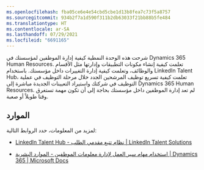 ```yaml
---
ms.openlocfilehash: fba05ce6e4e54cbd5cbe1d13b8fea7c73f5a8757
ms.sourcegitcommit: 934b2f7a1d590f311b2db63033f21bb88b5fe484
ms.translationtype: HT
ms.contentlocale: ar-SA
ms.lasthandoff: 07/29/2021
ms.locfileid: "6691165"
---
```

شرحت هذه الوحدة النمطية كيفية إدارة الموظفين لمؤسستك في Dynamics 365 Human Resources. تعلمت كيفية إنشاء مكونات التطبيقات وإدارتها مثل الأقسام والوظائف، وتعلمت كيفية إدارة التغييرات داخل مؤسستك. باستخدام LinkedIn Talent Hub، تعلمت كيفية تسريع توظيف المرشحين الجدد خلال مرحلة التوظيف في عملية التوظيف في شركتك واستيراد التعيينات الجديدة مباشرة إلى Dynamics 365 Human Resources. لم تعد إدارة الموظفين داخل مؤسستك بحاجة إلى أن تكون مهمة تستغرق وقتا طويلاً أو صعبة.

## <a name="resources"></a>الموارد

لمزيد من المعلومات، حدد الروابط التالية:

-   [‎LinkedIn Talent Hub - نظام تتبع مقدمي الطلب | LinkedIn Talent Solutions](https://business.linkedin.com/talent-solutions/talent-hub/?azure-portal=true)

-   [استخدام مهام سير العمل لإدارة معلومات الموظفين - الموارد البشرية | Dynamics 365 | Microsoft Docs](/dynamics365/human-resources/hr-workflow-manage-employee-information/?azure-portal=true)
